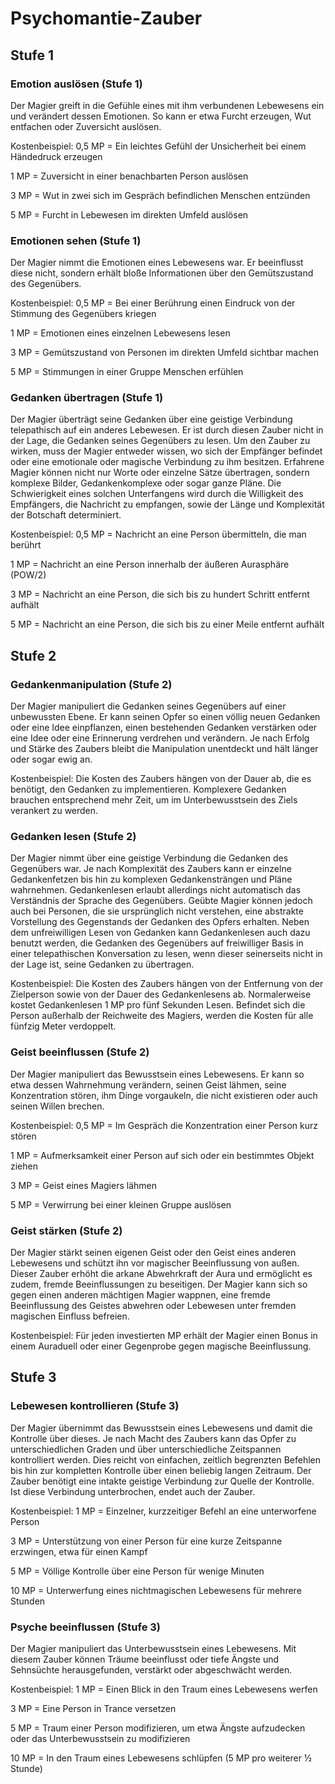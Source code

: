 # Psychomantie-Zauber
## Stufe 1
 
 
### Emotion auslösen (Stufe 1)
 
 
Der Magier greift in die Gefühle eines mit ihm verbundenen Lebewesens ein und verändert dessen Emotionen. So kann er etwa Furcht erzeugen, Wut entfachen oder Zuversicht auslösen.
 
Kostenbeispiel: 0,5 MP = Ein leichtes Gefühl der Unsicherheit bei einem Händedruck erzeugen
 
1 MP = Zuversicht in einer benachbarten Person auslösen
 
3 MP = Wut in zwei sich im Gespräch befindlichen Menschen entzünden
 
5 MP = Furcht in Lebewesen im direkten Umfeld auslösen
 
 
### Emotionen sehen (Stufe 1)
 
Der Magier nimmt die Emotionen eines Lebewesens war. Er beeinflusst diese nicht, sondern erhält bloße Informationen über den Gemütszustand des Gegenübers.
 
Kostenbeispiel: 0,5 MP = Bei einer Berührung einen Eindruck von der Stimmung des Gegenübers kriegen
 
1 MP = Emotionen eines einzelnen Lebewesens lesen
 
3 MP = Gemütszustand von Personen im direkten Umfeld sichtbar machen
 
5 MP = Stimmungen in einer Gruppe Menschen erfühlen
 
 
### Gedanken übertragen (Stufe 1)
 
Der Magier überträgt seine Gedanken über eine geistige Verbindung telepathisch auf ein anderes Lebewesen. Er ist durch diesen Zauber nicht in der Lage, die Gedanken seines Gegenübers zu lesen. Um den Zauber zu wirken, muss der Magier entweder wissen, wo sich der Empfänger befindet oder eine emotionale oder magische Verbindung zu ihm besitzen. Erfahrene Magier können nicht nur Worte oder einzelne Sätze übertragen, sondern komplexe Bilder, Gedankenkomplexe oder sogar ganze Pläne. Die Schwierigkeit eines solchen Unterfangens wird durch die Willigkeit des Empfängers, die Nachricht zu empfangen, sowie der Länge und Komplexität der Botschaft determiniert.
 
Kostenbeispiel: 0,5 MP = Nachricht an eine Person übermitteln, die man berührt
 
1 MP = Nachricht an eine Person innerhalb der äußeren Aurasphäre (POW/2)
 
3 MP = Nachricht an eine Person, die sich bis zu hundert Schritt entfernt aufhält
 
5 MP = Nachricht an eine Person, die sich bis zu einer Meile entfernt aufhält
 
 
## Stufe 2
 
 
### Gedankenmanipulation (Stufe 2)
 
Der Magier manipuliert die Gedanken seines Gegenübers auf einer unbewussten Ebene. Er kann seinen Opfer so einen völlig neuen Gedanken oder eine Idee einpflanzen, einen bestehenden Gedanken verstärken oder eine Idee oder eine Erinnerung verdrehen und verändern. Je nach Erfolg und Stärke des Zaubers bleibt die Manipulation unentdeckt und hält länger oder sogar ewig an.
 
Kostenbeispiel: Die Kosten des Zaubers hängen von der Dauer ab, die es benötigt, den Gedanken zu implementieren. Komplexere Gedanken brauchen entsprechend mehr Zeit, um im Unterbewusstsein des Ziels verankert zu werden.
 
 
### Gedanken lesen (Stufe 2)
 
Der Magier nimmt über eine geistige Verbindung die Gedanken des Gegenübers war. Je nach Komplexität des Zaubers kann er einzelne Gedankenfetzen bis hin zu komplexen Gedankensträngen und Pläne wahrnehmen. Gedankenlesen erlaubt allerdings nicht automatisch das Verständnis der Sprache des Gegenübers. Geübte Magier können jedoch auch bei Personen, die sie ursprünglich nicht verstehen, eine abstrakte Vorstellung des Gegenstands der Gedanken des Opfers erhalten. Neben dem unfreiwilligen Lesen von Gedanken kann Gedankenlesen auch dazu benutzt werden, die Gedanken des Gegenübers auf freiwilliger Basis in einer telepathischen Konversation zu lesen, wenn dieser seinerseits nicht in der Lage ist, seine Gedanken zu übertragen.
 
Kostenbeispiel: Die Kosten des Zaubers hängen von der Entfernung von der Zielperson sowie von der Dauer des Gedankenlesens ab. Normalerweise kostet Gedankenlesen 1 MP pro fünf Sekunden Lesen. Befindet sich die Person außerhalb der Reichweite des Magiers, werden die Kosten für alle fünfzig Meter verdoppelt.
 
 
### Geist beeinflussen (Stufe 2)
 
Der Magier manipuliert das Bewusstsein eines Lebewesens. Er kann so etwa dessen Wahrnehmung verändern, seinen Geist lähmen, seine Konzentration stören, ihm Dinge vorgaukeln, die nicht existieren oder auch seinen Willen brechen.
 
Kostenbeispiel: 0,5 MP = Im Gespräch die Konzentration einer Person kurz stören
 
1 MP = Aufmerksamkeit einer Person auf sich oder ein bestimmtes Objekt ziehen
 
3 MP = Geist eines Magiers lähmen
 
5 MP = Verwirrung bei einer kleinen Gruppe auslösen
 
 
### Geist stärken (Stufe 2)
 
Der Magier stärkt seinen eigenen Geist oder den Geist eines anderen Lebewesens und schützt ihn vor magischer Beeinflussung von außen. Dieser Zauber erhöht die arkane Abwehrkraft der Aura und ermöglicht es zudem, fremde Beeinflussungen zu beseitigen. Der Magier kann sich so gegen einen anderen mächtigen Magier wappnen, eine fremde Beeinflussung des Geistes abwehren oder Lebewesen unter fremden magischen Einfluss befreien.
 
Kostenbeispiel: Für jeden investierten MP erhält der Magier einen Bonus in einem Auraduell oder einer Gegenprobe gegen magische Beeinflussung.
 
 
## Stufe 3
 
 
### Lebewesen kontrollieren (Stufe 3)
 
Der Magier übernimmt das Bewusstsein eines Lebewesens und damit die Kontrolle über dieses. Je nach Macht des Zaubers kann das Opfer zu unterschiedlichen Graden und über unterschiedliche Zeitspannen kontrolliert werden. Dies reicht von einfachen, zeitlich begrenzten Befehlen bis hin zur kompletten Kontrolle über einen beliebig langen Zeitraum. Der Zauber benötigt eine intakte geistige Verbindung zur Quelle der Kontrolle. Ist diese Verbindung unterbrochen, endet auch der Zauber.
 
Kostenbeispiel: 1 MP = Einzelner, kurzzeitiger Befehl an eine unterworfene Person
 
3 MP = Unterstützung von einer Person für eine kurze Zeitspanne erzwingen, etwa für einen Kampf
 
5 MP = Völlige Kontrolle über eine Person für wenige Minuten
 
10 MP = Unterwerfung eines nichtmagischen Lebewesens für mehrere Stunden
 
 
### Psyche beeinflussen (Stufe 3)
 
Der Magier manipuliert das Unterbewusstsein eines Lebewesens. Mit diesem Zauber können Träume beeinflusst oder tiefe Ängste und Sehnsüchte herausgefunden, verstärkt oder abgeschwächt werden.
 
Kostenbeispiel: 1 MP = Einen Blick in den Traum eines Lebewesens werfen
 
3 MP = Eine Person in Trance versetzen
 
5 MP = Traum einer Person modifizieren, um etwa Ängste aufzudecken oder das Unterbewusstsein zu modifizieren
 
10 MP = In den Traum eines Lebewesens schlüpfen (5 MP pro weiterer ½ Stunde)
